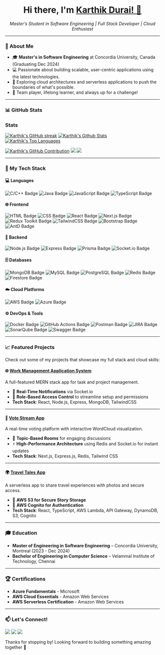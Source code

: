 <h1 align="center">Hi there, I'm <a href="https://www.google.com/search?q=Karthik+Durai">Karthik Durai! 👋</a></h1>
<p align="center">
  <i>Master’s Student in Software Engineering | Full Stack Developer | Cloud Enthusiast</i>
</p>

---

### 🌟 About Me
- 🎓 **Master's in Software Engineering** at Concordia University, Canada (Graduating Dec 2024)
- 💻 Passionate about building scalable, user-centric applications using the latest technologies.
- 🚀 Exploring cloud architectures and serverless applications to push the boundaries of what's possible.
- 🤝 Team player, lifelong learner, and always up for a challenge!

---

### 📊 GitHub Stats
### Stats

[![Karthik's GitHub streak](https://github-readme-streak-stats.herokuapp.com/?user=shafiqimtiaz&theme=radical&border=7F3FBF&background=0D1117)](https://github.com/karthikdurai-kd)
[![Karthik's Github Stats](https://denvercoder1-github-readme-stats.vercel.app/api?username=karthikdurai-kd&show_icons=true&count_private=true&theme=react&border_color=7F3FBF&bg_color=0D1117&title_color=F85D7F&icon_color=F8D866)](https://github.com/karthikdurai-kd)
[![Karthik's Top Languages](https://denvercoder1-github-readme-stats.vercel.app/api/top-langs/?username=shafiqimtiaz&langs_count=8&layout=compact&theme=react&border_color=7F3FBF&bg_color=0D1117&title_color=F85D7F&icon_color=F8D866)](https://github.com/karthikdurai-kd)

[![Karthik's GitHub Contribution](https://github-profile-summary-cards.vercel.app/api/cards/profile-details?username=karthikdurai-kd&theme=radical)](https://github.com/karthikdurai-kd)
![](http://github-profile-summary-cards.vercel.app/api/cards/stats?username=karthikdurai-kd&theme=radical)
![](http://github-profile-summary-cards.vercel.app/api/cards/productive-time?username=karthikdurai-kd&theme=radical&utcOffset=8)

---

### 🧰 My Tech Stack

#### 💻 Languages
<p>
  <img src="https://img.shields.io/badge/C/C++-00599C?style=flat&logo=c&logoColor=white" alt="C/C++ Badge"/>
  <img src="https://img.shields.io/badge/Java-007396?style=flat&logo=java&logoColor=white" alt="Java Badge"/>
  <img src="https://img.shields.io/badge/JavaScript-F7DF1E?style=flat&logo=javascript&logoColor=black" alt="JavaScript Badge"/>
  <img src="https://img.shields.io/badge/TypeScript-3178C6?style=flat&logo=typescript&logoColor=white" alt="TypeScript Badge"/>
</p>

#### 🌐 Frontend
<p>
  <img src="https://img.shields.io/badge/HTML-E34F26?style=flat&logo=html5&logoColor=white" alt="HTML Badge"/>
  <img src="https://img.shields.io/badge/CSS-1572B6?style=flat&logo=css3&logoColor=white" alt="CSS Badge"/>
  <img src="https://img.shields.io/badge/React-61DAFB?style=flat&logo=react&logoColor=black" alt="React Badge"/>
  <img src="https://img.shields.io/badge/Next.js-000000?style=flat&logo=next.js&logoColor=white" alt="Next.js Badge"/>
  <img src="https://img.shields.io/badge/Redux%20Toolkit-764ABC?style=flat&logo=redux&logoColor=white" alt="Redux Toolkit Badge"/>
  <img src="https://img.shields.io/badge/TailwindCSS-06B6D4?style=flat&logo=tailwindcss&logoColor=white" alt="TailwindCSS Badge"/>
  <img src="https://img.shields.io/badge/Bootstrap-7952B3?style=flat&logo=bootstrap&logoColor=white" alt="Bootstrap Badge"/>
  <img src="https://img.shields.io/badge/AntD-0170FE?style=flat&logo=ant-design&logoColor=white" alt="AntD Badge"/>
</p>

#### 🔧 Backend
<p>
  <img src="https://img.shields.io/badge/Node.js-339933?style=flat&logo=node.js&logoColor=white" alt="Node.js Badge"/>
  <img src="https://img.shields.io/badge/Express-000000?style=flat&logo=express&logoColor=white" alt="Express Badge"/>
  <img src="https://img.shields.io/badge/Prisma-2D3748?style=flat&logo=prisma&logoColor=white" alt="Prisma Badge"/>
  <img src="https://img.shields.io/badge/Socket.io-010101?style=flat&logo=socket.io&logoColor=white" alt="Socket.io Badge"/>
</p>

#### 🗄️ Databases
<p>
  <img src="https://img.shields.io/badge/MongoDB-47A248?style=flat&logo=mongodb&logoColor=white" alt="MongoDB Badge"/>
  <img src="https://img.shields.io/badge/MySQL-4479A1?style=flat&logo=mysql&logoColor=white" alt="MySQL Badge"/>
  <img src="https://img.shields.io/badge/PostgreSQL-336791?style=flat&logo=postgresql&logoColor=white" alt="PostgreSQL Badge"/>
  <img src="https://img.shields.io/badge/Redis-DC382D?style=flat&logo=redis&logoColor=white" alt="Redis Badge"/>
  <img src="https://img.shields.io/badge/Firestore-FFCA28?style=flat&logo=firebase&logoColor=black" alt="Firestore Badge"/>
</p>

#### ☁️ Cloud Platforms
<p>
  <img src="https://img.shields.io/badge/AWS-232F3E?style=flat&logo=amazon-aws&logoColor=white" alt="AWS Badge"/>
  <img src="https://img.shields.io/badge/Azure-0078D4?style=flat&logo=microsoft-azure&logoColor=white" alt="Azure Badge"/>
</p>

#### ⚙️ DevOps & Tools
<p>
  <img src="https://img.shields.io/badge/Docker-2496ED?style=flat&logo=docker&logoColor=white" alt="Docker Badge"/>
  <img src="https://img.shields.io/badge/GitHub%20Actions-2088FF?style=flat&logo=github-actions&logoColor=white" alt="GitHub Actions Badge"/>
  <img src="https://img.shields.io/badge/Postman-FF6C37?style=flat&logo=postman&logoColor=white" alt="Postman Badge"/>
  <img src="https://img.shields.io/badge/JIRA-0052CC?style=flat&logo=jira&logoColor=white" alt="JIRA Badge"/>
  <img src="https://img.shields.io/badge/SonarQube-4E9BCD?style=flat&logo=sonarqube&logoColor=white" alt="SonarQube Badge"/>
  <img src="https://img.shields.io/badge/Swagger-85EA2D?style=flat&logo=swagger&logoColor=black" alt="Swagger Badge"/>
</p>

---

### 📈 Featured Projects
Check out some of my projects that showcase my full stack and cloud skills:

#### 🌐 [Work Management Application System](https://github.com/karthikdurai-kd/Work-Management-Application)
A full-featured MERN stack app for task and project management.  
- 🔔 **Real-Time Notifications** via Socket.io
- 🔐 **Role-Based Access Control** to streamline setup and permissions
- **Tech Stack**: React, Node.js, Express, MongoDB, TailwindCSS

---

#### 💬 [Vote Stream App](https://github.com/karthikdurai-kd/Vote-Stream-App.git)
A real-time voting platform with interactive WordCloud visualization.  
- 🎉 **Topic-Based Rooms** for engaging discussions
- ⚡ **High-Performance Architecture** using Redis and Socket.io for instant updates
- **Tech Stack**: Next.js, Express.js, Redis, Tailwind CSS

---

#### 🌍 [Travel Tales App](https://github.com/karthikdurai-kd/Travel-Tales-App.git)
A serverless app to share travel experiences with photos and secure access.  
- 📸 **AWS S3 for Secure Story Storage**
- 🔐 **AWS Cognito for Authentication**
- **Tech Stack**: React, TypeScript, AWS Lambda, API Gateway, DynamoDB, S3, Cognito

---

### 🎓 Education
- **Master of Engineering in Software Engineering** – Concordia University, Montreal (2023 - Dec 2024)
- **Bachelor of Engineering in Computer Science** – Velammal Institute of Technology, Chennai

---

### 🏆 Certifications
- **Azure Fundamentals** - Microsoft
- **AWS Cloud Essentials** - Amazon Web Services
- **AWS Serverless Certification** - Amazon Web Services

---

### 📫 Let's Connect!
<p align="left">
  <a href="mailto:duraikarthik6@gmail.com"><img src="https://img.shields.io/badge/Email-duraikarthik6%40gmail.com-red?style=flat-square&logo=gmail&logoColor=white"/></a>
  <a href="https://www.linkedin.com/in/karthikdurai98"><img src="https://img.shields.io/badge/LinkedIn-Karthik%20Durai-blue?style=flat-square&logo=linkedin&logoColor=white"/></a>
  <a href="https://github.com/karthikdurai-kd"><img src="https://img.shields.io/badge/GitHub-karthikdurai--kd-black?style=flat-square&logo=github&logoColor=white"/></a>
</p>

Thanks for stopping by! Looking forward to building something amazing together 🚀

